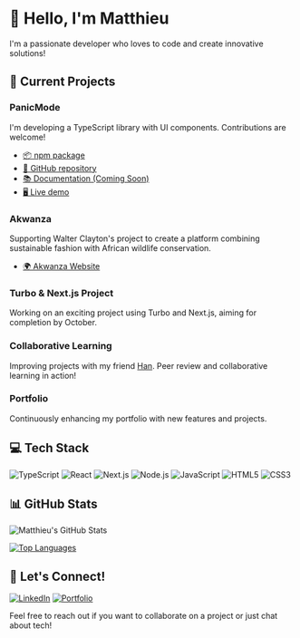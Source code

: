 # 👋 Hello, I'm Matthieu

I'm a passionate developer who loves to code and create innovative solutions!

## 🚀 Current Projects

### PanicMode
I'm developing a TypeScript library with UI components. Contributions are welcome!
- [📦 npm package](https://www.npmjs.com/package/panicmode/v/0.2.4)
- [🐙 GitHub repository](https://github.com/matthieuGravy/panicmode)
- [📚 Documentation (Coming Soon)](https://github.com/matthieuGravy/panicmode-doc)
- [🖥️ Live demo](https://panicmode-example.vercel.app/)

### Akwanza
Supporting Walter Clayton's project to create a platform combining sustainable fashion with African wildlife conservation.
- [🌍 Akwanza Website](https://www.akwanza.com/)

### Turbo & Next.js Project
Working on an exciting project using Turbo and Next.js, aiming for completion by October.

### Collaborative Learning
Improving projects with my friend [Han](https://github.com/iota07). Peer review and collaborative learning in action!

### Portfolio
Continuously enhancing my portfolio with new features and projects.

## 💻 Tech Stack

![TypeScript](https://img.shields.io/badge/-TypeScript-007ACC?style=flat-square&logo=typescript&logoColor=white)
![React](https://img.shields.io/badge/-React-61DAFB?style=flat-square&logo=react&logoColor=black)
![Next.js](https://img.shields.io/badge/-Next.js-000000?style=flat-square&logo=next.js&logoColor=white)
![Node.js](https://img.shields.io/badge/-Node.js-339933?style=flat-square&logo=node.js&logoColor=white)
![JavaScript](https://img.shields.io/badge/-JavaScript-F7DF1E?style=flat-square&logo=javascript&logoColor=black)
![HTML5](https://img.shields.io/badge/-HTML5-E34F26?style=flat-square&logo=html5&logoColor=white)
![CSS3](https://img.shields.io/badge/-CSS3-1572B6?style=flat-square&logo=css3&logoColor=white)

## 📊 GitHub Stats

![Matthieu's GitHub Stats](https://github-readme-stats.vercel.app/api?username=matthieuGravy&show_icons=true&theme=radical)

[![Top Languages](https://github-readme-stats.vercel.app/api/top-langs/?username=matthieuGravy&layout=compact&theme=radical)](https://github.com/matthieuGravy)

## 🤝 Let's Connect!

[![LinkedIn](https://img.shields.io/badge/-LinkedIn-0077B5?style=flat-square&logo=LinkedIn&logoColor=white)](https://www.linkedin.com/in/matthieugravy/)
[![Portfolio](https://img.shields.io/badge/-Portfolio-4285F4?style=flat-square&logo=Google-chrome&logoColor=white)](https://itsgravy.dev/)

Feel free to reach out if you want to collaborate on a project or just chat about tech!
